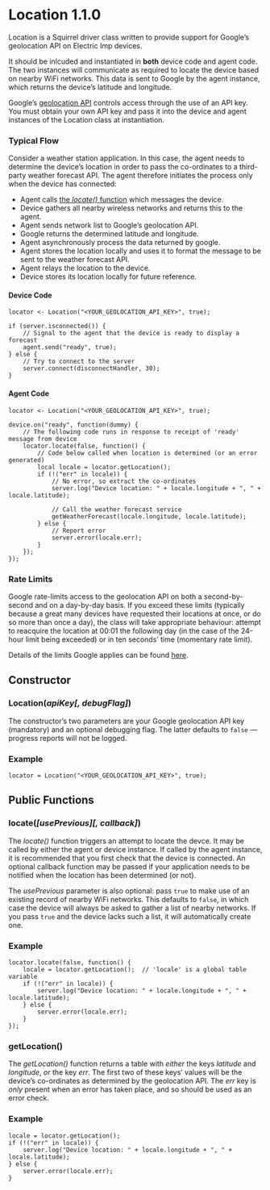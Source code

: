 # Location 1.1.0

Location is a Squirrel driver class written to provide support for Google’s geolocation API on Electric Imp devices.

It should be inlcuded and instantiated in **both** device code and agent code. The two instances will communicate as required to locate the device based on nearby WiFi networks. This data is sent to Google by the agent instance, which returns the device’s latitude and longitude.

Google’s [geolocation API](https://developers.google.com/maps/documentation/geolocation/intro) controls access through the use of an API key. You must obtain your own API key and pass it into the device and agent instances of the Location class at instantiation.

### Typical Flow

Consider a weather station application. In this case, the agent needs to determine the device’s location in order to pass the co-ordinates to a third-party weather forecast API. The agent therefore initiates the process only when the device has connected:

- Agent calls [the *locate()* function](#locateuseprevious-callback) which messages the device.
- Device gathers all nearby wireless networks and returns this to the agent.
- Agent sends network list to Google’s geolocation API.
- Google returns the determined latitude and longitude.
- Agent asynchronously process the data returned by google.
- Agent stores the location locally and uses it to format the message to be sent to the weather forecast API.
- Agent relays the location to the device.
- Device stores its location locally for future reference.

#### Device Code

```squirrel
locator <- Location("<YOUR_GEOLOCATION_API_KEY>", true);

if (server.isconnected()) {
    // Signal to the agent that the device is ready to display a forecast
    agent.send("ready", true);
} else {
    // Try to connect to the server
    server.connect(disconnectHandler, 30);
}
```

#### Agent Code

```squirrel
locator <- Location("<YOUR_GEOLOCATION_API_KEY>", true);

device.on("ready", function(dummy) {
    // The following code runs in response to receipt of 'ready' message from device
    locator.locate(false, function() {
        // Code below called when location is determined (or an error generated)
        local locale = locator.getLocation();
        if (!("err" in locale)) {
            // No error, so extract the co-ordinates
            server.log("Device location: " + locale.longitude + ", " + locale.latitude);
            
            // Call the weather forecast service
            getWeatherForecast(locale.longitude, locale.latitude);  
        } else {
            // Report error
            server.error(locale.err);
        }
    });
});
```

### Rate Limits

Google rate-limits access to the geolocation API on both a second-by-second and on a day-by-day basis. If you exceed these limits (typically because a great many devices have requested their locations at once, or do so more than once a day), the class will take appropriate behaviour: attempt to reacquire the location at 00:01 the following day (in the case of the 24-hour limit being exceeded) or in ten seconds’ time (momentary rate limit).

Details of the limits Google applies can be found [here](https://developers.google.com/maps/documentation/geolocation/usage-limits).

## Constructor

### Location(*apiKey[, debugFlag]*)

The constructor’s two parameters are your Google geolocation API key (mandatory) and an optional debugging flag. The latter defaults to `false` &mdash; progress reports will not be logged.

### Example

```squirrel
locator = Location("<YOUR_GEOLOCATION_API_KEY>", true);
```

## Public Functions

### locate(*[usePrevious][, callback]*)

The *locate()* function triggers an attempt to locate the devce. It may be called by either the agent or device instance. If called by the agent instance, it is recommended that you first check that the device is connected. An optional callback function may be passed if your application needs to be notified when the location has been determined (or not).

The *usePrevious* parameter is also optional: pass `true` to make use of an existing record of nearby WiFi networks. This defaults to `false`, in which case the device will always be asked to gather a list of nearby networks. If you pass `true` and the device lacks such a list, it will automatically create one.

### Example

```squirrel
locator.locate(false, function() {
    locale = locator.getLocation();  // 'locale' is a global table variable
    if (!("err" in locale)) {
        server.log("Device location: " + locale.longitude + ", " + locale.latitude);
    } else {
        server.error(locale.err);
    }
});
```

### getLocation()

The *getLocation()* function returns a table with *either* the keys *latitude* and *longitude*, *or* the key *err*. The first two of these keys’ values will be the device’s co-ordinates as determined by the geolocation API. The *err* key is *only* present when an error has taken place, and so should be used as an error check.

### Example

```squirrel
locale = locator.getLocation();
if (!("err" in locale)) {
    server.log("Device location: " + locale.longitude + ", " + locale.latitude);
} else {
    server.error(locale.err);
}
```
